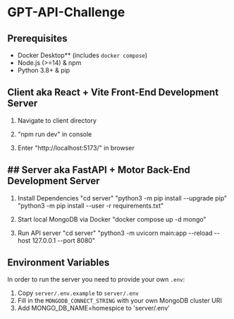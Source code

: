 # GPT-API-Challenge

## Prerequisites

- Docker Desktop** (includes `docker compose`)  
- Node.js (>=14) & npm
- Python 3.8+ & pip


## Client aka React + Vite Front-End Development Server

1. Navigate to client directory

2. "npm run dev" in console

3. Enter "http://localhost:5173/" in browser

## ## Server aka FastAPI + Motor Back-End Development Server
1. Install Dependencies
    "cd server"
    "python3 -m pip install --upgrade pip"
    "python3 -m pip install --user -r requirements.txt"

2. Start local MongoDB via Docker
    "docker compose up -d mongo"

3. Run API server
    "cd server"
    "python3 -m uvicorn main:app --reload --host 127.0.0.1 --port 8080"

## Environment Variables
In order to run the server you need to provide your own `.env`:

1. Copy `server/.env.example` to `server/.env`  
2. Fill in the `MONGODB_CONNECT_STRING` with your own MongoDB cluster URI
3. Add MONGO_DB_NAME=homespice to 'server/.env'